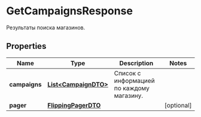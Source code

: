 

# GetCampaignsResponse

Результаты поиска магазинов.

## Properties

| Name | Type | Description | Notes |
|------------ | ------------- | ------------- | -------------|
|**campaigns** | [**List&lt;CampaignDTO&gt;**](CampaignDTO.md) | Список с информацией по каждому магазину. |  |
|**pager** | [**FlippingPagerDTO**](FlippingPagerDTO.md) |  |  [optional] |



